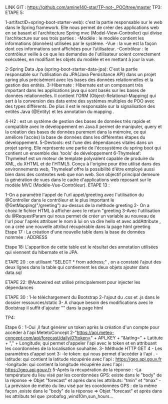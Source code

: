 LINK GIT : https://github.com/amine140-star/TP-not-_POO/tree/master
TP3:
ETAPE 5:

1-artifactID=spring-boot-starter-web):
c'est la partie responsable sur le web dans le Spring framework. Elle nous permet de créer des applications web en se basant el l'architecture Spring mvc (Model-View-Controller) qui divise l’architecture sur ses trois parties :
-Modèle : le modèle contient les informations (données) utilisées par le système.
-Vue : la vue est la façon dont ces informations sont affichées pour l’utilisateur.
-Contrôleur : le contrôleur veille à ce que les demandes de l'utilisateur soient correctement exécutées, en modifiant les objets du modèle et en mettant à jour la vue.

2-Spring Data Jpa (spring-boot-starter-data-jpa):
C'est la partie responsable sur l'utilisation du JPA(Java Persisitance API) dans  un projet spring plus précisément avec les bases des données relationnelles et la gestion des entités.
3-Hibernate : Hibernate est un composant très important dans les applications java qui sont basés sur les bases de données relationnelles. Il contient l'ORM  (Object-Relational-Mapping) qui sert à la conversion des data entre des systèmes multiples de POO avec des types différents. De plus il est le responsable sur la signalisation des entités Java (@Entity) et les annotation du mapping .

4-H2 : est un système de gestion des bases de données très rapide et compatible avec le développement en Java.Il permet de manipuler, query et la création des bases de données purement dans la mémoire, ce qui améliore l’accès) la base de données dans les différentes étapes du développement.
5-Devtools: est l'une des dépendances vitales dans un projet spring. Elle représente une partie de l'écosystème du spring boot qui contient un ensemble des 'tools' de développement
6-Thymeleaf: Thymeleaf est un moteur de template polyvalent capable de produire  du XML, du XHTML et de l'HTML5. Conçu à l'origine pour être utilisé dans des environnements web, Thymeleaf offre la possibilité d'être employé aussi bien dans des contextes web que non web. Son objectif principal demeure la génération de vues dans le cadre d'applications web reposant sur le modèle MVC (Modèle-Vue-Contrôleur).
ETAPE 13 :

1-On a paramétré l'appel de l'url appel/greeting avec l'utilisation du @Controller dans le contrôleur et
le plus important le @GetMapping("/greeting") au-dessus de la méthode greeting
2- On a choisi le fichier HTML à afficher avec le return "greeting
3-Avec l'utilisation du @RequestParam qui nous permet de créer un variable au nouveau de l'url
pour l'après attribuer le nom à lui on va dire hello et avec  addAttribute , on a créé une nouvelle attribut récupérable dans la page html greeting
Etape 17 : La création d'une nouvelle table dans la base de données nommée : ADDRESS

Etape 18: L'apparition de cette table est le résultat des annotation utilisées qui viennent du hibernate et le JPA.

ETAPE 20 : on utilisant "SELECT * from address;" , on a constaté l'ajout des deux lignes dans la table qui contiennent les deux objets ajouter dans data.sql

ETAPE 22: @Autowired est utilisé principalement pour injecter les dépendances

ETAPE 30 :
1-le téléchargement du  Bootstrap
2-l'ajout du .css et .js dans le dossier ressources/static
3- A chaque besoin des  modifications avec le Bootstrap il suffit d'ajouter
"<link rel="stylesheet" href="/css/bootstrap.min.css">" dans la page html



TP4:

Etape 6 :
1-Oui ,il faut générer un token après la création d'un compte pour accéder à l'api MetetoConcept
2-"https://api.meteo-concept.com/api/forecast/daily/0?token=" + API_KEY + "&latlng=" + Latitute + "," + Longitude;
qui permet d'appeler l'api avec le token et en attribuant les coordonnées de la localisation souhaitée.
3- Méthode HTTP GET
4 - Les paramètres d'appel sont 3:
-le token: qui nous permet d'accéder à l'api .
-latitude: qui contient la latitude récupérée avec l'api : https://geo.api.gouv.fr
-longitude: qui contient la longitude récupérée avec l'api : https://geo.api.gouv.fr
5-Après la récupération de la réponse :
-La température du lieu visé par les coordonnées GPS: existe dans le "body" de la réponse => Objet "forecast" et après dans les attributs: "tmin" et "tmax"
-La prévision de météo du lieu visé par les coordonnées GPS : de la même façon ,existe dans le "body" de la réponse => Objet "forecast"  et après dans les attributs tel que :probafog ,wind10m,sun_hours...
	
